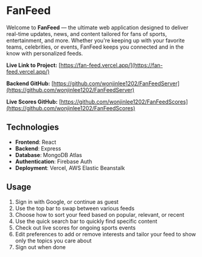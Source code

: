 # FanFeed

Welcome to **FanFeed** — the ultimate web application designed to deliver real-time updates, news, and content tailored for fans of sports, entertainment, and more. Whether you're keeping up with your favorite teams, celebrities, or events, FanFeed keeps you connected and in the know with personalized feeds.

**Live Link to Project:** [https://fan-feed.vercel.app/](https://fan-feed.vercel.app/)

**Backend GitHub:** [https://github.com/wonjinlee1202/FanFeedServer](https://github.com/wonjinlee1202/FanFeedServer)

**Live Scores GitHub:** [https://github.com/wonjinlee1202/FanFeedScores](https://github.com/wonjinlee1202/FanFeedScores)

## Technologies
- **Frontend**: React
- **Backend**: Express
- **Database**: MongoDB Atlas
- **Authentication**: Firebase Auth
- **Deployment**: Vercel, AWS Elastic Beanstalk

## Usage

1. Sign in with Google, or continue as guest
2. Use the top bar to swap between various feeds
3. Choose how to sort your feed based on popular, relevant, or recent
4. Use the quick search bar to quickly find specific content
5. Check out live scores for ongoing sports events
6. Edit preferences to add or remove interests and tailor your feed to show only the topics you care about
7. Sign out when done
